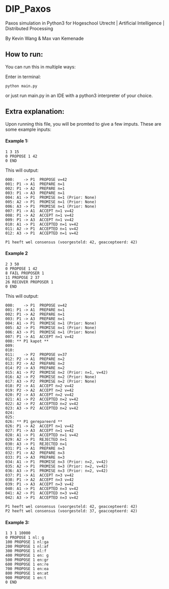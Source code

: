 # DIP_Paxos
Paxos simulation in Python3 for Hogeschool Utrecht | Artificial Intelligence | Distributed Processing

By Kevin Wang & Max van Kemenade

## How to run:
You can run this in multiple ways:

Enter in terminal:
```
python main.py
```
or just run main.py in an IDE with a python3 interpreter of your choice.

## Extra explanation:
Upon running this file, you will be promted to give a few imputs.
These are some example inputs:

#### Example 1:
```
1 3 15
0 PROPOSE 1 42
0 END
```
This will output:
```
000:    -> P1  PROPOSE v=42
001: P1 -> A1  PREPARE n=1
002: P1 -> A2  PREPARE n=1
003: P1 -> A3  PREPARE n=1
004: A1 -> P1  PROMISE n=1 (Prior: None)
005: A2 -> P1  PROMISE n=1 (Prior: None)
006: A3 -> P1  PROMISE n=1 (Prior: None)
007: P1 -> A1  ACCEPT n=1 v=42
008: P1 -> A2  ACCEPT n=1 v=42
009: P1 -> A3  ACCEPT n=1 v=42
010: A1 -> P1  ACCEPTED n=1 v=42
011: A2 -> P1  ACCEPTED n=1 v=42
012: A3 -> P1  ACCEPTED n=1 v=42

P1 heeft wel consensus (voorgesteld: 42, geaccepteerd: 42)
```

#### Example 2
```
2 3 50
0 PROPOSE 1 42
8 FAIL PROPOSER 1
11 PROPOSE 2 37
26 RECOVER PROPOSER 1
0 END
```
This will output:
```
000:    -> P1  PROPOSE v=42
001: P1 -> A1  PREPARE n=1
002: P1 -> A2  PREPARE n=1
003: P1 -> A3  PREPARE n=1
004: A1 -> P1  PROMISE n=1 (Prior: None)
005: A2 -> P1  PROMISE n=1 (Prior: None)
006: A3 -> P1  PROMISE n=1 (Prior: None)
007: P1 -> A1  ACCEPT n=1 v=42
008: ** P1 kapot **
009:
010:
011:    -> P2  PROPOSE v=37
012: P2 -> A1  PREPARE n=2
013: P2 -> A2  PREPARE n=2
014: P2 -> A3  PREPARE n=2
015: A1 -> P2  PROMISE n=2 (Prior: n=1, v=42)
016: A2 -> P2  PROMISE n=2 (Prior: None)
017: A3 -> P2  PROMISE n=2 (Prior: None)
018: P2 -> A1  ACCEPT n=2 v=42
019: P2 -> A2  ACCEPT n=2 v=42
020: P2 -> A3  ACCEPT n=2 v=42
021: A1 -> P2  ACCEPTED n=2 v=42
022: A2 -> P2  ACCEPTED n=2 v=42
023: A3 -> P2  ACCEPTED n=2 v=42
024:
025:
026: ** P1 gerepareerd **
026: P1 -> A2  ACCEPT n=1 v=42
027: P1 -> A3  ACCEPT n=1 v=42
028: A1 -> P1  ACCEPTED n=1 v=42
029: A2 -> P1  REJECTED n=1
030: A3 -> P1  REJECTED n=1
031: P1 -> A1  PREPARE n=3
032: P1 -> A2  PREPARE n=3
033: P1 -> A3  PREPARE n=3
034: A1 -> P1  PROMISE n=3 (Prior: n=2, v=42)
035: A2 -> P1  PROMISE n=3 (Prior: n=2, v=42)
036: A3 -> P1  PROMISE n=3 (Prior: n=2, v=42)
037: P1 -> A1  ACCEPT n=3 v=42
038: P1 -> A2  ACCEPT n=3 v=42
039: P1 -> A3  ACCEPT n=3 v=42
040: A1 -> P1  ACCEPTED n=3 v=42
041: A2 -> P1  ACCEPTED n=3 v=42
042: A3 -> P1  ACCEPTED n=3 v=42

P1 heeft wel consensus (voorgesteld: 42, geaccepteerd: 42)
P2 heeft wel consensus (voorgesteld: 37, geaccepteerd: 42)
```

#### Example 3:
```
1 3 1 10000 
0 PROPOSE 1 nl: g
100 PROPOSE 1 nl:ga
200 PROPOSE 1 nl:af
300 PROPOSE 1 nl:f 
400 PROPOSE 1 en: g
500 PROPOSE 1 en:gr
600 PROPOSE 1 en:re
700 PROPOSE 1 en:ea
800 PROPOSE 1 en:at
900 PROPOSE 1 en:t 
0 END
```
